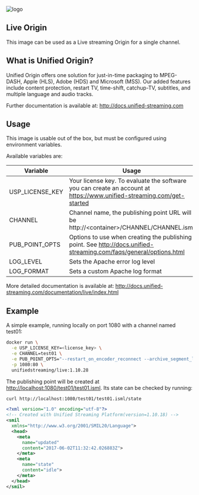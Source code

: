 ![logo](https://raw.githubusercontent.com/unifiedstreaming/origin/master/unifiedstreaming-logo-black.png)

Live Origin
-----------
This image can be used as a Live streaming Origin for a single channel. 


What is Unified Origin?
-----------------------
Unified Origin offers one solution for just-in-time packaging to MPEG-DASH, Apple (HLS), Adobe (HDS) and Microsoft (MSS). Our added features include content protection, restart TV, time-shift, catchup-TV, subtitles, and multiple language and audio tracks.

Further documentation is available at: <http://docs.unified-streaming.com>

Usage
-----
This image is usable out of the box, but must be configured using environment variables.

Available variables are:

|Variable        |Usage   |Mandatory?|
|----------------|--------|----------|
|USP_LICENSE_KEY |Your license key. To evaluate the software you can create an account at <https://www.unified-streaming.com/get-started>|Yes|
|CHANNEL|Channel name, the publishing point URL will be http://<container\>/CHANNEL/CHANNEL.isml|Yes|
|PUB_POINT_OPTS  |Options to use when creating the publishing point. See http://docs.unified-streaming.com/faqs/general/options.html|No|
|LOG_LEVEL|Sets the Apache error log level|No|
|LOG_FORMAT|Sets a custom Apache log format|No|


More detailed documentation is available at: <http://docs.unified-streaming.com/documentation/live/index.html>

Example
-------
A simple example, running locally on port 1080 with a channel named test01:

```bash
docker run \
  -e USP_LICENSE_KEY=<license_key> \
  -e CHANNEL=test01 \
  -e PUB_POINT_OPTS="--restart_on_encoder_reconnect --archive_segment_length=60" \
  -p 1080:80 \
  unifiedstreaming/live:1.10.28
```

The publishing point will be created at <http://localhost:1080/test01/test01.isml>.
Its state can be checked by running:

```bash
curl http://localhost:1080/test01/test01.isml/state
```

```xml
<?xml version="1.0" encoding="utf-8"?>
<!-- Created with Unified Streaming Platform(version=1.10.18) -->
<smil
  xmlns="http://www.w3.org/2001/SMIL20/Language">
  <head>
    <meta
      name="updated"
      content="2017-06-02T11:32:42.026883Z">
    </meta>
    <meta
      name="state"
      content="idle">
    </meta>
  </head>
</smil>
```
